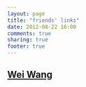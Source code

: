 ```yaml
---
layout: page
title: "friends' links"
date: 2012-08-22 16:00
comments: true
sharing: true
footer: true
---
```



## [Wei Wang](http://www.cse.ust.hk/~gswwang/)
